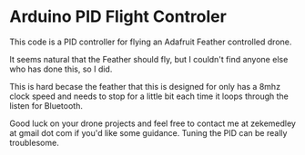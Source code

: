 # Arduino PID Flight Controler
This code is a PID controller for flying an Adafruit Feather controlled drone. 

It seems natural that the Feather should fly, but I couldn't find anyone else who has done this, so I did.

This is hard becase the feather that this is designed for only has a 8mhz clock speed and needs to stop for a little bit each time it loops through the listen for Bluetooth.

Good luck on your drone projects and feel free to contact me at zekemedley at gmail dot com if you'd like some guidance. Tuning the PID can be really troublesome.
